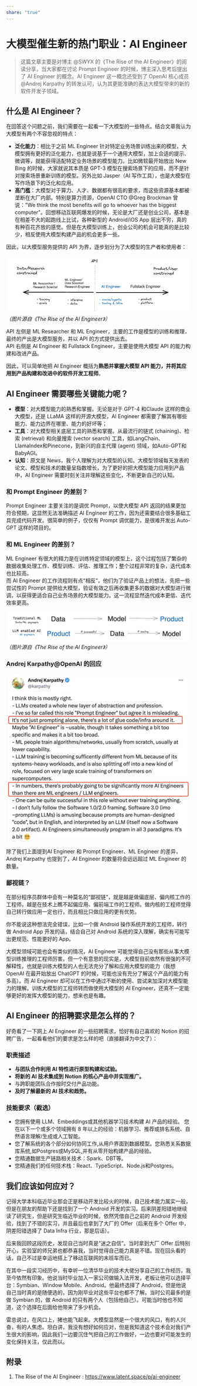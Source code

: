 ```yaml
---  
share: "true"  
---  
```

# 大模型催生新的热门职业：AI Engineer  
> 这篇文章主要是对博主 @SWYX 的《The Rise of the AI Engineer》的阅读分享，当大家都在讨论 Prompt Engineer 的时候，博主深入思考后提出了 AI Engineer 的概念。AI Engineer 这一概念还受到了 OpenAI 核心成员 @Andrej Karpathy 的转发认可，认为其更能准确的表达大模型带来的新的软件开发子领域。  
  
## 什么是 AI Engineer？  
在回答这个问题之前，我们需要在一起看一下大模型的一些特点。结合文章我认为大模型有两个不容忽视的特点：  
  
- **泛化能力**：相比于之前 ML Engineer 针对特定业务场景训练出来的模型，大模型拥有更好的泛化能力，也就是说基于一个通用大模型，加上合适的提示、微调等，就能获得适配特定业务场景的模型能力。比如微软最开始放出 New Bing 的时候，大家就说其本质是 GPT-3 模型在搜索场景下的应用，而不是针对搜索场景重新训练的模型。另外比如 Jasper（AI 写作工具），也是大模型在写作场景下的泛化和应用。  
- **高门槛**：大模型对于算力、人才、数据都有很高的要求，而这些资源基本都被垄断在大厂内部。特别是算力资源，OpenAI CTO @Greg Brockman 曾说："We think the most benefits will go to whoever has the biggest computer"。回想移动互联网爆发的时候，无论是大厂还是创业公司，基本是在相差不大的起跑线上比试，各种新型的 Android/iOS App 层出不穷，真的有种百花齐放的感觉。但是在大模型训练上，创业公司的机会可能真的是比较少，相反使用大模型构建产品的机会更多一些。  
  
因此，以大模型服务提供的 API 为界，逐步划分为了大模型的生产者和使用者：  
  
![](./assets/16912262843392.jpg)  
*（图片源自《The Rise of the AI Engineer》）*  
  
API 左侧是 ML Researcher 和 ML Engineer，主要的工作是模型的训练和推理，最终的产出是大模型服务，并以 API 的方式提供出去。  
API 右侧是 AI Engineer 和 Fullstack Engineer，主要是使用大模型 API 的能力构建和改进产品。  
  
因此，可以简单地把 AI Engineer 概括为**熟悉并掌握大模型 API 能力，并将其应用到产品构建和改进中的软件开发工程师**。  
  
## AI Engineer 需要哪些关键能力呢？  
  
- **模型**：对大模型能力的熟悉和掌握。无论是对于 GPT-4 和Claude 这样的商业大模型，还是 LLaMA 这样的开源大模型，AI Engineer 都需要了解其有哪些能力、能力边界在哪里、能力的好坏等；  
- **工具**：对大模型相关底层工具的熟悉和掌握。从最流行的链式 (chaining)、检索 (retrieval) 和向量搜索 (vector search) 工具，如LangChain、LlamaIndex和Pinecone，到新兴的自主代理 (agent) 领域，如Auto-GPT和BabyAGI。  
- **认知**：原文是 News，我个人理解为对大模型的认知。大模型领域每天发表的论文、模型和技术的数量呈指数增长，为了更好的把大模型能力应用到产品中，AI Engineer 需要时刻关注并理解这些变化，不断更新自己的认知。  
  
### 和 Prompt Engineer 的差别？  
Prompt Engineer 主要关注的是调优 Prompt，以使大模型 API 返回的结果更加符合预期，这显然无法准确描述 AI Engineer 的工作，因为还需要结合很多基础工具完成代码开发。很简单的例子，仅仅有 Prompt 调优能力，是很难开发出 Auto-GPT 这样的项目的。  
  
### 和 ML Engineer 的差别？  
ML Engineer 有很大的精力是在训练特定领域的模型上，这个过程包括了繁杂的数据收集处理工作、模型训练、评估、推理工作；整个过程非常的复杂，迭代成本也比较高。  
而 AI Engineer 的工作流程则有点“相反”，他们为了验证产品上的想法，先把一些尝试性的 Prompt 提供给大模型，验证有效之后再收集更多的数据对大模型进行微调，以获得更适合自己业务场景的大模型能力。这一流程显然迭代成本更低、迭代效率更高。  
  
![](./assets/16912299480181.jpg)  
*（图片源自《The Rise of the AI Engineer》）*  
  
### Andrej Karpathy@OpenAI 的回应  
![](./assets/16912301943581.jpg)  
  
除了我们上面提到AI Engineer 和 Prompt Engineer、ML Engineer 的差异，Andrej Karpathy 也提到了，AI Engineer 的数量将会远远超过 ML Engineer 的数量。  
  
### 鄙视链？  
  
在部分程序员群体中会有一种莫名的“鄙视链”，就是越是做偏底层、偏内核工作的工程师，越是在技术上瞧不起偏应用、偏前端工作的工程师。做内核的工程师觉得自己转行做应用一定也行，而且相比只做应用的更有优势。  
  
你不能说这种想法完全错误，比如一个做 Android 操作系统开发的工程师，转行做 Android App 开发的话，结合自己对 Android 系统的深入理解，确实有可能写出更规范、性能更好的 App。  
  
大模型领域可能也会有类似的情况，AI Engineer 可能觉得自己没有那些从事大模型训练推理的工程师厉害。但一个有意思的现实是，大模型目前依然有很强的不可解释性，也就是训练大模型的人也无法充分了解和应用大模型的能力（我想 OpenAI 在最开始放出 ChatGPT 的时候，可能也没有充分了解这个产品的能力有多高）。而 AI Engineer 却可以在工作中通过不断的使用、尝试来加深对大模型能力的理解。训练大模型的工程师转而做使用大模型的 AI Engineer，还真不一定能够更好的发挥大模型的能力，想来也是有趣。  
  
## AI Engineer 的招聘要求是怎么样的？  
好奇看了一下网上 AI Engineer 的一些招聘需求，恰好有自己喜欢的 Notion 的招聘广告，一起看看他们的要求是怎么样的吧（直接翻译为中文了）：  
  
### 职责描述  
- **与团队合作利用 AI 特性进行原型构建和试验。**  
- **将新的 AI 技术集成到 Notion 的核心产品中并实现推广。**  
- 与跨职能团队合作按时交付产品功能。  
- **及时了解最新的 AI 技术和趋势。**  
  
### 技能要求（截选）  
- 您拥有使用 LLM、Embeddings或其他机器学习技术构建 AI 产品的经验。 您在以下一个或多个领域拥有 8 年以上的经验：机器学习、推荐或排名系统、自然语言理解/生成或人工智能。  
- 您了解系统的各个部分如何协同工作,从用户界面到数据模型。您熟悉关系数据库系统,如Postgres或MySQL,并有从零开始构建产品的经验。  
- 您精通数据生产链路相关技术：Spark、DBT等。  
- 您精通我们的任何技术栈：React、TypeScript、Node.js和Postgres。  
  
## 我们应该如何应对？  
  
记得大学本科临近毕业那会正是移动开发比较火的时候，自己技术能力属实一般，但是在朋友的帮助下还是找到了一个 Android 开发的实习。后来阴差阳错地继续读了研究生，但是研究生临近毕业的时候，依然凭借自己之前的 Android 开发经验，找到了不错的实习，并且最后也拿到了大厂的 Offer（后来在多个 Offer 中，阴差阳错选择了 Data Infra 行业，那是后话）。  
  
后来我回顾这段历史，发现自己当时真是“迷之自信”。当时拿到大厂 Offer 后特别开心，实验室的师兄弟也都恭喜我，当时觉得自己能力真是不错。现在回头看的话，自己不过是幸运地搭上了移动互联网的末班车而已。  
  
在其中一段实习经历中，有幸听一位清华毕业的技术大佬分享自己的工作经历，我至今依然有印象。他说当时毕业加入一家公司做输入法开发，老板让他可以选择平台：Symbian、Window Mobile、Android。他最终选择了 Android，但是他说自己当时真的是随便选的，因为刚毕业对这些平台也都不了解。当时公司最多的是做 Symbian 的，做 Android 的只有两个人（包括他自己）。可能当时他也不知道，这个选择在后面给他带来了多少机会。  
  
雷总说过，在风口上，猪也能飞起来。大模型显然是一个很大的风口，有的人兴奋，有的人焦虑。坦白讲，我没有想好如何应对，但是我知道这个技术会对我们产生很大的影响，因此我们一边要沉住气把自己的工作做好，一边也要对可能发生的变化保持关注，仅此而以。  
  
## 附录  
  
1. The Rise of the AI Engineer : https://www.latent.space/p/ai-engineer